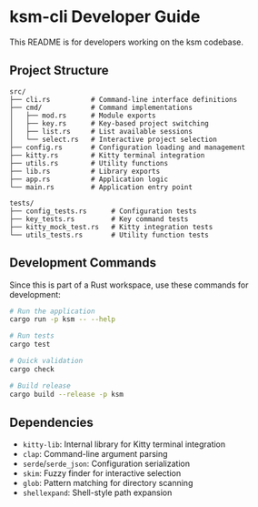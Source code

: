 # ksm-cli Developer Guide

This README is for developers working on the ksm codebase.

## Project Structure

```
src/
├── cli.rs          # Command-line interface definitions
├── cmd/            # Command implementations
│   ├── mod.rs      # Module exports
│   ├── key.rs      # Key-based project switching
│   ├── list.rs     # List available sessions
│   └── select.rs   # Interactive project selection
├── config.rs       # Configuration loading and management
├── kitty.rs        # Kitty terminal integration
├── utils.rs        # Utility functions
├── lib.rs          # Library exports
├── app.rs          # Application logic
└── main.rs         # Application entry point

tests/
├── config_tests.rs      # Configuration tests
├── key_tests.rs         # Key command tests
├── kitty_mock_test.rs   # Kitty integration tests
└── utils_tests.rs       # Utility function tests
```

## Development Commands

Since this is part of a Rust workspace, use these commands for development:

```bash
# Run the application
cargo run -p ksm -- --help

# Run tests
cargo test

# Quick validation
cargo check

# Build release
cargo build --release -p ksm
```

## Dependencies

- `kitty-lib`: Internal library for Kitty terminal integration
- `clap`: Command-line argument parsing
- `serde`/`serde_json`: Configuration serialization
- `skim`: Fuzzy finder for interactive selection
- `glob`: Pattern matching for directory scanning
- `shellexpand`: Shell-style path expansion

